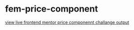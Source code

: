 # fem-price-component
[view live frontend mentor price componennt challange output](https://fem-price-component.netlify.app/)
 
